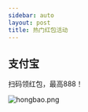 ```yaml
---
sidebar: auto
layout: post
title: 热门红包活动
---
```


## 支付宝

扫码领红包，最高888！

![hongbao.png](https://i.loli.net/2019/02/12/5c6237a861705.png)